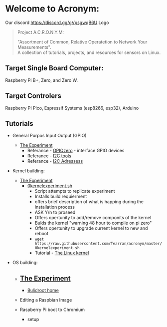 # Welcome to Acronym:
Our discord https://discord.gg/gVpsgwqB6U
Logo 

> Project A.C.R.O.N.Y.M:
>
>  "Assortment of Common, Relative Operatetion to Network Your Measurements".  
>  A collection of tutorials, projects, and resources for sensors on Linux.
>   

## Target Single Board Computer:
Raspberry Pi B+, Zero, and Zero W.

## Target Controlers
Raspberry PI Pico, Espressif Systems (esp8266, esp32), Arduino

## Tutorials

-   General Purpos Input Output (GPIO)
    -   [The Experiment](https://github.com/Tearran/acronym/wiki/Experiment-gpiozero)
        -  Referance - [GPIOzero](https://gpiozero.readthedocs.io/en/stable/recipes.html) -  interface GPIO devices  
        -  Referance - [I2C tools](https://i2c.wiki.kernel.org/index.php/I2C_Tools)  
        -  Referance - [I2C Adressess](https://github.com/Tearran/acronym/wiki/i2c)
-   Kernel building:

    -   [The Experiment](https://github.com/Tearran/acronym/wiki/Experiment-zero-kernel)
        -   [0kernelexperiment.sh](https://github.com/Tearran/acronym/blob/master/0kernelexperiment.sh) 
            -   Script attempts to replicate experiment
            -   Installs build requierment
            -   offers brief description of what is happing during the installation process
            -   ASK Y/n to proseed
            -   Offers opertunity to add/remove componits of the kernel
            -   Bulds the kernel "warning 48 hour to compile on pi zero"
            -   Offers opertunity to upgrade current kernel to new and reboot
            - ``` wget https://raw.githubusercontent.com/Tearran/acronym/master/0kernelexperiment.sh ``` 
            -  Tutorial - [The Linux kernel](https://www.raspberrypi.com/documentation/computers/linux_kernel.html)

       
-   OS building:
    -   [The Experiment](https://github.com/Tearran/acronym/wiki/Buildroot-Experiment)
        -   
        -   [Bulidroot home](https://buildroot.org/)
               
    - Editing a Raspbian Image

    - Raspberry Pi boot to Chromium
         - setup



